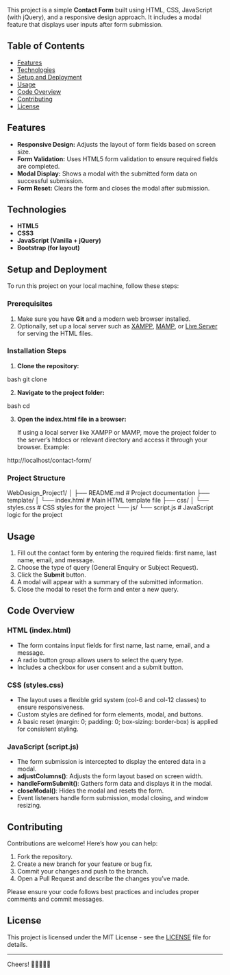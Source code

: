 This project is a simple **Contact Form** built using HTML, CSS, JavaScript (with jQuery), and a responsive design approach. 
It includes a modal feature that displays user inputs after form submission.

## Table of Contents

- [Features](#features)
- [Technologies](#technologies)
- [Setup and Deployment](#setup-and-deployment)
- [Usage](#usage)
- [Code Overview](#code-overview)
- [Contributing](#contributing)
- [License](#license)
  
## Features

- **Responsive Design:** Adjusts the layout of form fields based on screen size.
- **Form Validation:** Uses HTML5 form validation to ensure required fields are completed.
- **Modal Display:** Shows a modal with the submitted form data on successful submission.
- **Form Reset:** Clears the form and closes the modal after submission.

## Technologies

- **HTML5**
- **CSS3**
- **JavaScript (Vanilla + jQuery)**
- **Bootstrap (for layout)**

## Setup and Deployment

To run this project on your local machine, follow these steps:

### Prerequisites

1. Make sure you have **Git** and a modern web browser installed.
2. Optionally, set up a local server such as [XAMPP](https://www.apachefriends.org/index.html), [MAMP](https://www.mamp.info/en/), or [Live Server](https://marketplace.visualstudio.com/items?itemName=ritwickdey.LiveServer) for serving the HTML files.

### Installation Steps

1. **Clone the repository:**

    
bash
    git clone <repository-url goes here>


2. **Navigate to the project folder:**

    
bash
    cd <project-folder name goes here>


3. **Open the index.html file in a browser:**

    If using a local server like XAMPP or MAMP, move the project folder to the server’s htdocs or relevant directory and access it through your browser. Example:

    
http://localhost/contact-form/


### Project Structure
WebDesign_Project1/ │ ├── README.md # Project documentation ├── template/ │ └── index.html # Main HTML template file ├── css/ │ └── styles.css # CSS styles for the project └── js/ └── script.js # JavaScript logic for the project

## Usage

1. Fill out the contact form by entering the required fields: first name, last name, email, and message.
2. Choose the type of query (General Enquiry or Subject Request).
3. Click the **Submit** button.
4. A modal will appear with a summary of the submitted information.
5. Close the modal to reset the form and enter a new query.

## Code Overview

### HTML (index.html)

- The form contains input fields for first name, last name, email, and a message.
- A radio button group allows users to select the query type.
- Includes a checkbox for user consent and a submit button.

### CSS (styles.css)

- The layout uses a flexible grid system (col-6 and col-12 classes) to ensure responsiveness.
- Custom styles are defined for form elements, modal, and buttons.
- A basic reset (margin: 0; padding: 0; box-sizing: border-box) is applied for consistent styling.

### JavaScript (script.js)

- The form submission is intercepted to display the entered data in a modal.
- **adjustColumns()**: Adjusts the form layout based on screen width.
- **handleFormSubmit()**: Gathers form data and displays it in the modal.
- **closeModal()**: Hides the modal and resets the form.
- Event listeners handle form submission, modal closing, and window resizing.

## Contributing

Contributions are welcome! Here’s how you can help:

1. Fork the repository.
2. Create a new branch for your feature or bug fix.
3. Commit your changes and push to the branch.
4. Open a Pull Request and describe the changes you’ve made.

Please ensure your code follows best practices and includes proper comments and commit messages.

## License

This project is licensed under the MIT License - see the [LICENSE](LICENSE) file for details.

---

Cheers! 🎉👨‍💻👩‍💻